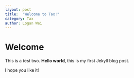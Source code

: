 ```yaml
---
layout: post
title:  "Welcome to Tax!"
category: Tax
author: Logan Wei
---
```


# Welcome
This is a test two.
**Hello world**, this is my first Jekyll blog post.

I hope you like it!